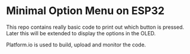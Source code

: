 # Minimal Option Menu on ESP32

This repo contains really basic code to print out which button is pressed.
Later this will be extended to display the options in the OLED.

Platform.io is used to build, upload and monitor the code.
